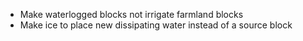 + Make waterlogged blocks not irrigate farmland blocks
+ Make ice to place new dissipating water instead of a source block
